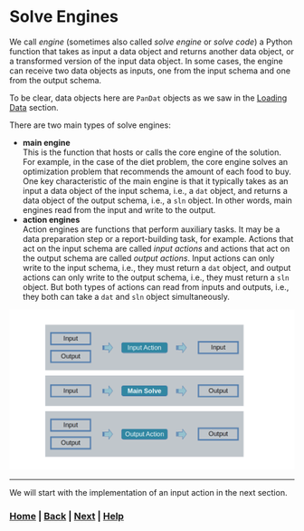 # Solve Engines
We call *engine* (sometimes also called *solve engine* or 
*solve code*) a Python function that takes as input a data 
object and returns another data object, or a transformed version of 
the input data object. In some cases, the engine can receive two
data objects as inputs, one from the input schema and one from
the output schema.

To be clear, data objects here are `PanDat` objects as we saw in the 
[Loading Data](../6_loading_data/README.md) section.

There are two main types of solve engines: 
* **main engine**  
  This is the function that hosts or calls the core engine of the solution. 
  For example, in the case of the diet problem, the core engine solves an 
  optimization problem that recommends the amount of each food to buy. One 
  key characteristic of the main engine is that it typically takes as an input 
  a data object of the input schema, i.e., a `dat` object, and returns a 
  data object of the output schema, i.e., a `sln` object. In other words, 
  main engines read from the input and write to the output.
* **action engines**  
  Action engines are functions that perform auxiliary tasks. It may be a 
  data preparation step or a report-building task, for example. Actions 
  that act on the input schema are called *input actions* and actions that 
  act on the output schema are called *output actions*. Input actions can 
  only write to the input schema, i.e., they must return a `dat` object,
  and output actions can only write to the output schema, i.e., they must 
  return a `sln` object. But both types of actions can read from inputs and 
  outputs, i.e., they both can take a `dat` and `sln` object simultaneously.

![Solve Code Schemas](solve_code_schemas.png)

------------------------------------------------------------------------------
We will start with the implementation of an input action in the next section.

### [Home][home] | [Back][back] | [Next][next] | [Help][help]

[home]: ../../README.md
[back]: ../6_loading_data/README.md
[next]: ../8_input_actions/README.md
[help]: ../../0_help/README.md